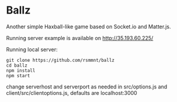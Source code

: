 # Ballz
Another simple Haxball-like game based on Socket.io and Matter.js.

Running server example is available on http://35.193.60.225/

Running local server: 

    git clone https://github.com/rsmmnt/ballz
    cd ballz
    npm install
    npm start

change serverhost and serverport as needed in src/options.js and client/src/clientoptions.js, defaults are localhost:3000
